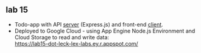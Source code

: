 ## lab 15

- Todo-app with API [server](src/server/) (Express.js) and front-end [client](src/client/).
- Deployed to Google Cloud - using App Engine Node.js Environment and Cloud Storage to read and write data:<br>
https://lab15-dot-leck-lex-labs.ey.r.appspot.com/
